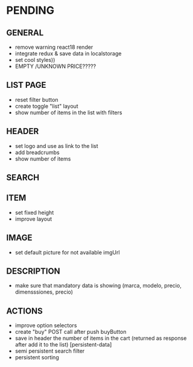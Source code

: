 # PENDING

## GENERAL

- remove warning react18 render
- integrate redux & save data in localstorage
- set cool styles))
- EMPTY /UNKNOWN PRICE?????

## LIST PAGE

- reset filter button
- create toggle "list" layout
- show number of items in the list with filters

## HEADER

- set logo and use as link to the list
- add breadcrumbs
- show number of items

## SEARCH

## ITEM

- set fixed height
- improve layout

## IMAGE

- set default picture for not available imgUrl

## DESCRIPTION

- make sure that mandatory data is showing (marca, modelo, precio, dimensssiones, precio)

## ACTIONS

- improve option selectors
- create "buy" POST call after push buyButton
- save in header the number of items in the cart (returned as response after add it to the list) [persistent-data]
- semi persistent search filter
- persistent sorting
